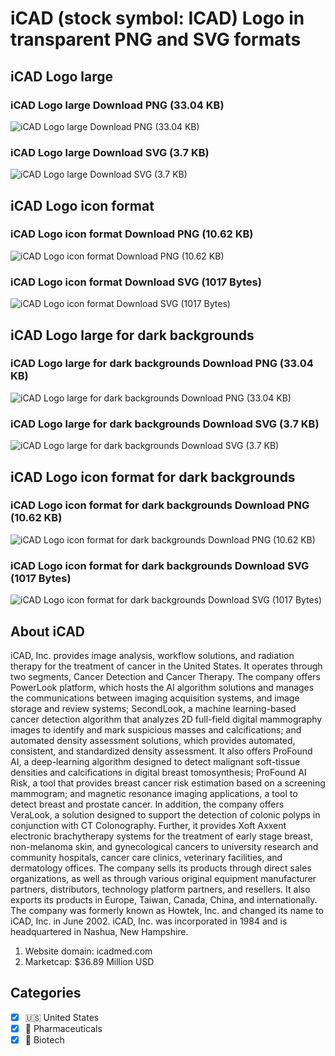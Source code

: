 # iCAD (stock symbol: ICAD) Logo in transparent PNG and SVG formats

## iCAD Logo large

### iCAD Logo large Download PNG (33.04 KB)

![iCAD Logo large Download PNG (33.04 KB)](/img/orig/ICAD_BIG-6ac6ead8.png)

### iCAD Logo large Download SVG (3.7 KB)

![iCAD Logo large Download SVG (3.7 KB)](/img/orig/ICAD_BIG-c315a721.svg)

## iCAD Logo icon format

### iCAD Logo icon format Download PNG (10.62 KB)

![iCAD Logo icon format Download PNG (10.62 KB)](/img/orig/ICAD-b0e50312.png)

### iCAD Logo icon format Download SVG (1017 Bytes)

![iCAD Logo icon format Download SVG (1017 Bytes)](/img/orig/ICAD-d4183103.svg)

## iCAD Logo large for dark backgrounds

### iCAD Logo large for dark backgrounds Download PNG (33.04 KB)

![iCAD Logo large for dark backgrounds Download PNG (33.04 KB)](/img/orig/ICAD_BIG.D-cf65bd9e.png)

### iCAD Logo large for dark backgrounds Download SVG (3.7 KB)

![iCAD Logo large for dark backgrounds Download SVG (3.7 KB)](/img/orig/ICAD_BIG.D-1accb4b6.svg)

## iCAD Logo icon format for dark backgrounds

### iCAD Logo icon format for dark backgrounds Download PNG (10.62 KB)

![iCAD Logo icon format for dark backgrounds Download PNG (10.62 KB)](/img/orig/ICAD.D-7ce59aab.png)

### iCAD Logo icon format for dark backgrounds Download SVG (1017 Bytes)

![iCAD Logo icon format for dark backgrounds Download SVG (1017 Bytes)](/img/orig/ICAD.D-fa3497eb.svg)

## About iCAD

iCAD, Inc. provides image analysis, workflow solutions, and radiation therapy for the treatment of cancer in the United States. It operates through two segments, Cancer Detection and Cancer Therapy. The company offers PowerLook platform, which hosts the AI algorithm solutions and manages the communications between imaging acquisition systems, and image storage and review systems; SecondLook, a machine learning-based cancer detection algorithm that analyzes 2D full-field digital mammography images to identify and mark suspicious masses and calcifications; and automated density assessment solutions, which provides automated, consistent, and standardized density assessment. It also offers ProFound AI, a deep-learning algorithm designed to detect malignant soft-tissue densities and calcifications in digital breast tomosynthesis; ProFound AI Risk, a tool that provides breast cancer risk estimation based on a screening mammogram; and magnetic resonance imaging applications, a tool to detect breast and prostate cancer. In addition, the company offers VeraLook, a solution designed to support the detection of colonic polyps in conjunction with CT Colonography. Further, it provides Xoft Axxent electronic brachytherapy systems for the treatment of early stage breast, non-melanoma skin, and gynecological cancers to university research and community hospitals, cancer care clinics, veterinary facilities, and dermatology offices. The company sells its products through direct sales organizations, as well as through various original equipment manufacturer partners, distributors, technology platform partners, and resellers. It also exports its products in Europe, Taiwan, Canada, China, and internationally. The company was formerly known as Howtek, Inc. and changed its name to iCAD, Inc. in June 2002. iCAD, Inc. was incorporated in 1984 and is headquartered in Nashua, New Hampshire.

1. Website domain: icadmed.com
2. Marketcap: $36.89 Million USD


## Categories
- [x] 🇺🇸 United States
- [x] 💊 Pharmaceuticals
- [x] 🧬 Biotech
